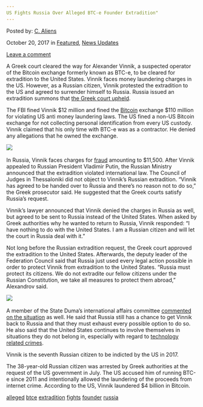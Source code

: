 ```yaml
---
US Fights Russia Over Alleged BTC-e Founder Extradition"
---
```

<article class="post-listing post-23165 post type-post status-publish format-standard has-post-thumbnail hentry 
 tag-alleged tag-btce tag-extradition tag-fights tag-founder tag-russia">
    
<div class="post-inner">
    
    
    
<span>Posted by: <a href="https://www.deepdotweb.com/author/caliens/" title="">C. Aliens </a></span>
    
    
<span>October 20, 2017</span>
<span>in <a href="https://www.deepdotweb.com/category/deepdot-news/" rel="category tag">Featured</a>, <a href="https://www.deepdotweb.com/category/news-updates/" rel="category tag">News Updates</a></span>
    
<span><a href="https://www.deepdotweb.com/2017/10/20/us-fights-russia-alleged-btc-e-founder-extradition/#respond">Leave a comment</a></span>
</p>        
<p>A Greek court cleared the way for Alexander Vinnik, a suspected operator of the Bitcoin exchange formerly known as BTC-e, to be cleared for extradition to the United States. Vinnik faces money laundering charges in the US. However, as a Russian citizen, Vinnik protested the extradition to the US and agreed to surrender himself to Russia. Russia issued an extradition summons that <a href="https://cointelegraph.com/news/btc-es-vinnik-will-go-to-russia-not-us-greek-court-rules">the Greek court upheld</a>.</p>
<p>The FBI fined Vinnik $12 million and fined the <a href="https://www.deepdotweb.com/tag/bitcoin/">Bitcoin</a> exchange $110 million for violating US anti money laundering laws. The US fined a non-US Bitcoin exchange for not collecting personal identification from every US custody. Vinnik claimed that his only time with BTC-e was as a contractor. He denied any allegations that he owned the exchange.</p>
<p><img class="wp-image-23169 aligncenter" src="/imgs/2017/10/word-image-32.jpeg" srcset="/imgs/2017/10/word-image-32.jpeg 640w, /imgs/2017/10/word-image-32-300x170.jpeg 300w" sizes="(max-width: 640px) 100vw, 640px" /></p>
<p>In Russia, Vinnik faces charges for <a href="https://www.deepdotweb.com/tag/fraud/">fraud</a> amounting to $11,500. After Vinnik appealed to Russian President Vladimir Putin, the Russian Ministry announced that the extradition violated international law. The Council of Judges in Thessaloniki did not object to Vinnik’s Russian extradition. “Vinnik has agreed to be handed over to Russia and there’s no reason not to do so,” the Greek prosecutor said. He suggested that the Greek courts satisfy Russia’s request.</p>
<p>Vinnik&#8217;s lawyer announced that Vinnik denied the charges in Russia as well, but agreed to be sent to Russia instead of the United States. When asked by Greek authorities why he wanted to return to Russia, Vinnik responded: &#8220;I have nothing to do with the United States. I am a Russian citizen and will let the court in Russia deal with it.&#8221;</p>
<p>Not long before the Russian extradition request, the Greek court approved the extradition to the United States. Afterwards, the deputy leader of the Federation Council said that Russia just used every legal action possible in order to protect Vinnik from extradition to the United States. &#8220;Russia must protect its citizens. We do not extradite our fellow citizens under the Russian Constitution, we take all measures to protect them abroad,&#8221; Alexandrov said.</p>
<p><img class="wp-image-23170 aligncenter" src="/imgs/2017/10/word-image-33.jpeg" srcset="/imgs/2017/10/word-image-33.jpeg 640w, /imgs/2017/10/word-image-33-300x170.jpeg 300w" sizes="(max-width: 640px) 100vw, 640px" /></p>
<p>A member of the State Duma&#8217;s international affairs committee <a href="https://ria.ru/world/20171004/1506159059.html?inj=1">commented on the situation</a> as well. He said that Russia still has a chance to get Vinnik back to Russia and that they must exhaust every possible option to do so. He also said that the United States continues to involve themselves in situations they do not belong in, especially with regard to <a href="https://www.deepdotweb.com/tag/cybercrime/">technology related crimes</a>.</p>
<p>Vinnik is the seventh Russian citizen to be indicted by the US in 2017.</p>
<p>The 38-year-old Russian citizen was arrested by Greek authorities at the request of the US government in July. The US accused him of running BTC-e since 2011 and intentionally allowed the laundering of the proceeds from internet crime. According to the US, Vinnik laundered $4 billion in Bitcoin.</p>
    
    
</div><!-- .entry /-->
<a href="https://www.deepdotweb.com/tag/alleged/" rel="tag">alleged</a> <a href="https://www.deepdotweb.com/tag/btce/" rel="tag">btce</a> <a href="https://www.deepdotweb.com/tag/extradition/" rel="tag">extradition</a> <a href="https://www.deepdotweb.com/tag/fights/" rel="tag">fights</a> <a href="https://www.deepdotweb.com/tag/founder/" rel="tag">founder</a> <a href="https://www.deepdotweb.com/tag/russia/" rel="tag">russia</a></span>				<span style="display:none" class="updated">2017-10-20<a href="https://www.deepdotweb.com/author/caliens/" title="Posts by C. Aliens" rel="author">C. Aliens</a></strong></div>
    
    
</div><!-- .post-inner -->
</article><!-- .post-listing -->

